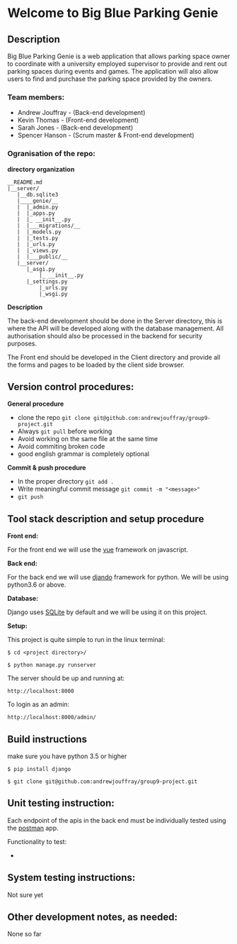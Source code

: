 # Welcome to Big Blue Parking Genie

## Description
Big Blue Parking Genie is a web application that allows parking space owner to coordinate with a university employed supervisor to provide and rent out parking spaces during events and games. The application will also allow users to find and purchase the parking space provided by the owners. 
 
### Team members:

-	Andrew Jouffray - (Back-end development)
-	Kevin Thomas - (Front-end development)
-	Sarah Jones - (Back-end development)
-	Spencer Hanson - (Scrum master & Front-end development)

### Ogranisation of the repo:

__directory organization__

	__README.md
	|__server/
	   |__db.sqlite3
	   |____genie/__
	   |  |_admin.py
	   |  |_apps.py
	   |  |_ __init__.py
	   |  |___migrations/__
	   |  |_models.py
	   |  |_tests.py
	   |  |_urls.py
	   |  |_views.py
	   |  |___public/__ 
	   |__server/
	      |_asgi.py
              |_ __init__.py
	      |_settings.py
              |_urls.py
              |_wsgi.py

__Description__

The back-end development should be done in the Server directory, this is where the API will be developed along with the database management. All authorisation should also be processed in the backend for security purposes.

The Front end should be developed in the Client directory and provide all the forms and pages to be loaded by the client side browser.

## Version control procedures:

__General procedure__
- clone the repo `git clone git@github.com:andrewjouffray/group9-project.git`
- Always `git pull` before working
- Avoid working on the same file at the same time
- Avoid commiting broken code
- good english grammar is completely optional

__Commit & push procedure__
- In the proper directory `git add .`
- Write meaningful commit message `git commit -m "<message>"`
- `git push`

## Tool stack description and setup procedure

__Front end:__

For the front end we will use the [vue](https://vuejs.org/) framework on javascript.

__Back end:__

For the back end we will use [djando](https://www.djangoproject.com/) framework for python. We will be using python3.6 or above.

__Database:__

Django uses [SQLite](https://www.sqlite.org/index.html) by default and we will be using it on this project.

__Setup:__

This project is quite simple to run in the linux terminal:

`$ cd <project directory>/`

`$ python manage.py runserver`

The server should be up and running at:

`http://localhost:8000`

To login as an admin:

`http://localhost:8000/admin/`

## Build instructions

make sure you have python 3.5 or higher

`$ pip install django`

`$ git clone git@github.com:andrewjouffray/group9-project.git`

## Unit testing instruction:

Each endpoint of the apis in the back end must be individually tested using the [postman](https://www.postman.com/) app.

Functionality to test:

- 

## System testing instructions:

Not sure yet

## Other development notes, as needed:

None so far
